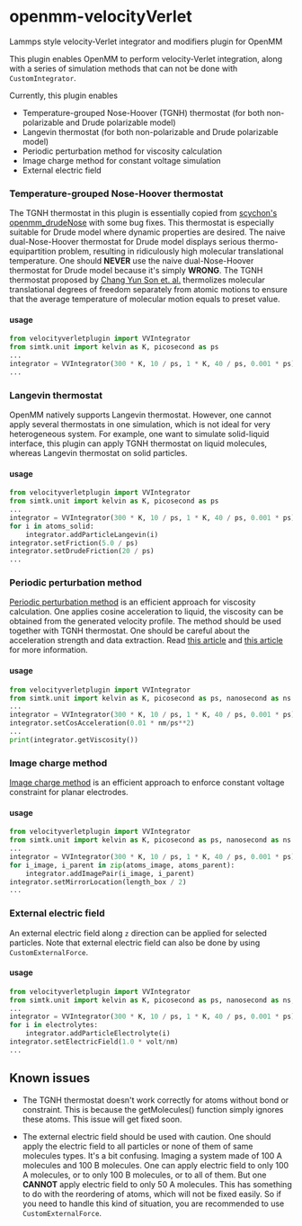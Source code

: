 # openmm-velocityVerlet
Lammps style velocity-Verlet integrator and modifiers plugin for OpenMM

This plugin enables OpenMM to perform velocity-Verlet integration,
along with a series of simulation methods that can not be done with `CustomIntegrator`.

Currently, this plugin enables
- Temperature-grouped Nose-Hoover (TGNH) thermostat (for both non-polarizable and Drude polarizable model)
- Langevin thermostat (for both non-polarizable and Drude polarizable model)
- Periodic perturbation method for viscosity calculation
- Image charge method for constant voltage simulation
- External electric field

### Temperature-grouped Nose-Hoover thermostat
The TGNH thermostat in this plugin is essentially copied from
[scychon's openmm_drudeNose](https://github.com/scychon/openmm_drudeNose) with some bug fixes.
This thermostat is especially suitable for Drude model where dynamic properties are desired.
The naive dual-Nose-Hoover thermostat for Drude model displays serious thermo-equipartition problem,
resulting in ridiculously high molecular translational temperature.
One should **NEVER** use the naive dual-Nose-Hoover thermostat for Drude model because it's simply **WRONG**.
The TGNH thermostat proposed by [Chang Yun Son et. al.](https://pubs.acs.org/doi/10.1021/acs.jpclett.9b02983)
thermolizes molecular translational degrees of freedom separately from atomic motions
to ensure that the average temperature of molecular motion equals to preset value.

#### usage
```python
from velocityverletplugin import VVIntegrator
from simtk.unit import kelvin as K, picosecond as ps
...
integrator = VVIntegrator(300 * K, 10 / ps, 1 * K, 40 / ps, 0.001 * ps)
...
```

### Langevin thermostat
OpenMM natively supports Langevin thermostat.
However, one cannot apply several thermostats in one simulation,
which is not ideal for very heterogeneous system.
For example, one want to simulate solid-liquid interface,
this plugin can apply TGNH thermostat on liquid molecules,
whereas Langevin thermostat on solid particles.

#### usage
```python
from velocityverletplugin import VVIntegrator
from simtk.unit import kelvin as K, picosecond as ps
...
integrator = VVIntegrator(300 * K, 10 / ps, 1 * K, 40 / ps, 0.001 * ps)
for i in atoms_solid:
    integrator.addParticleLangevin(i)
integrator.setFriction(5.0 / ps)
integrator.setDrudeFriction(20 / ps)
...
```

### Periodic perturbation method 
[Periodic perturbation method](https://aip.scitation.org/doi/10.1063/1.1421362)
is an efficient approach for viscosity calculation.
One applies cosine acceleration to liquid,
the viscosity can be obtained from the generated velocity profile.
The method should be used together with TGNH thermostat.
One should be careful about the acceleration strength and data extraction.
Read [this article](https://doi.org/10.1021/acs.jced.9b00050)
and [this article](https://www.sciencedirect.com/science/article/abs/pii/S0378381219302638)
for more information.

#### usage
```python
from velocityverletplugin import VVIntegrator
from simtk.unit import kelvin as K, picosecond as ps, nanosecond as ns
...
integrator = VVIntegrator(300 * K, 10 / ps, 1 * K, 40 / ps, 0.001 * ps)
integrator.setCosAcceleration(0.01 * nm/ps**2)
...
print(integrator.getViscosity())
```

### Image charge method
[Image charge method](https://pubs.acs.org/doi/10.1021/acs.jpcc.9b06635)
is an efficient approach to enforce constant voltage constraint for planar electrodes.

#### usage
```python
from velocityverletplugin import VVIntegrator
from simtk.unit import kelvin as K, picosecond as ps, nanosecond as ns
...
integrator = VVIntegrator(300 * K, 10 / ps, 1 * K, 40 / ps, 0.001 * ps)
for i_image, i_parent in zip(atoms_image, atoms_parent):
    integrator.addImagePair(i_image, i_parent)
integrator.setMirrorLocation(length_box / 2)
...
```

### External electric field
An external electric field along `z` direction can be applied for selected particles.
Note that external electric field can also be done by using `CustomExternalForce`.

#### usage
```python
from velocityverletplugin import VVIntegrator
from simtk.unit import kelvin as K, picosecond as ps, nanosecond as ns, volt
...
integrator = VVIntegrator(300 * K, 10 / ps, 1 * K, 40 / ps, 0.001 * ps)
for i in electrolytes:
    integrator.addParticleElectrolyte(i)
integrator.setElectricField(1.0 * volt/nm)
...
```

## Known issues
- The TGNH thermostat doesn't work correctly for atoms without bond or constraint.
This is because the getMolecules() function simply ignores these atoms.
This issue will get fixed soon.

- The external electric field should be used with caution.
One should apply the electric field to all particles or none of them of same molecules types.
It's a bit confusing. Imaging a system made of 100 A molecules and 100 B molecules.
One can apply electric field to only 100 A molecules, or to only 100 B molecules, or to all of them.
But one **CANNOT** apply electric field to only 50 A molecules.
This has something to do with the reordering of atoms, which will not be fixed easily.
So if you need to handle this kind of situation, you are recommended to use `CustomExternalForce`.
